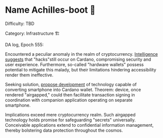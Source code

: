 # Name Achilles-boot 🥾
Difficulty: TBD

Category: Infrastructure 🏗️

DA log, Epoch 555:

Encountered a peculiar anomaly in the realm of cryptocurrency. [Intelligence suggests](https://forum.cardano.org/c/english/report-a-scam/184) that "hacks"still occur on Cardano, compromising security and user experience. Furthermore, so-called "hardware wallets" possess potential to mitigate this malady, but their limitations hindering accessibility render them ineffective.

Seeking solution, [propose development](https://github.com/aleeusgr/achilles-boot) of technology capable of converting smartphone into Cardano wallet. Theorem: device, once rendered "airgapped," could then facilitate transaction signing in coordination with companion application operating on separate smartphone. 

Implications exceed mere cryptocurrency realm. Such airgapped technology holds promise for safeguarding "secrets" universally. Conceivable applications extend to confidential information management, thereby bolstering data protection throughout the cosmos.
